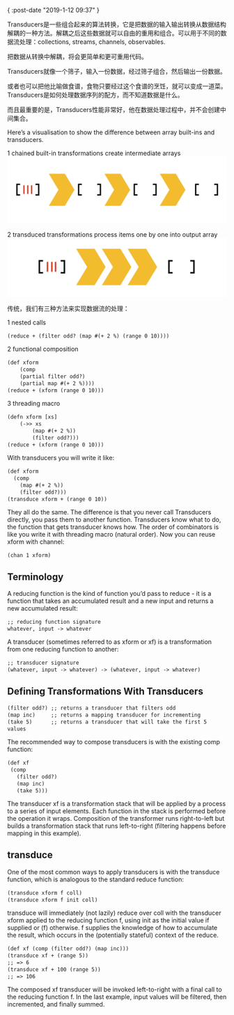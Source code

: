 {
    :post-date "2019-1-12 09:37"
}

Transducers是一些组合起来的算法转换，它是把数据的输入输出转换从数据结构解耦的一种方法。解耦之后这些数据就可以自由的重用和组合。可以用于不同的数据流处理：collections, streams,  channels, observables.

把数据从转换中解耦，将会更简单和更可重用代码。

Transducers就像一个筛子，输入一份数据，经过筛子组合，然后输出一份数据。

或者也可以把他比喻做食谱，食物只要经过这个食谱的烹饪，就可以变成一道菜。Transducers是如何处理数据序列的配方，而不知道数据是什么。

而且最重要的是，Transducers性能非常好，他在数据处理过程中，并不会创建中间集合。

Here’s a visualisation to show the difference between array built-ins and transducers.

1 chained built-in transformations create intermediate arrays
![](/static/2019/1/transducers.gif)

2 transduced transformations process items one by one into output array
![](/static/2019/1/transducers2.gif)


传统，我们有三种方法来实现数据流的处理：

1 nested calls
```.language-clojure
(reduce + (filter odd? (map #(+ 2 %) (range 0 10))))
```

2 functional composition
```.language-clojure
(def xform
    (comp
    (partial filter odd?)
    (partial map #(+ 2 %))))
(reduce + (xform (range 0 10)))
```
3 threading macro
```.language-clojure
(defn xform [xs]
    (->> xs
        (map #(+ 2 %))
        (filter odd?)))
(reduce + (xform (range 0 10)))
```

With transducers you will write it like:
```.language-clojure
(def xform
  (comp
    (map #(+ 2 %))
    (filter odd?)))
(transduce xform + (range 0 10))
```
They all do the same. The difference is that you never call Transducers directly, you pass them to another function. Transducers know what to do, the function that gets transducer knows how. The order of combinators is like you write it with threading macro (natural order). Now you can reuse xform with channel:
```.language-clojure
(chan 1 xform)
```

## Terminology

A reducing function is the kind of function you’d pass to reduce - it is a function that takes an accumulated result and a new input and returns a new accumulated result:

```.language-clojure
;; reducing function signature  
whatever, input -> whatever
```

A transducer (sometimes referred to as xform or xf) is a transformation from one reducing function to another:

```.language-clojure
;; transducer signature
(whatever, input -> whatever) -> (whatever, input -> whatever)
```

## Defining Transformations With Transducers
```.language-clojure
(filter odd?) ;; returns a transducer that filters odd
(map inc)     ;; returns a mapping transducer for incrementing
(take 5)      ;; returns a transducer that will take the first 5 values
```

 The recommended way to compose transducers is with the existing comp function:

 ```.language-clojure
 (def xf
  (comp
    (filter odd?)
    (map inc)
    (take 5)))
 ```

 The transducer xf is a transformation stack that will be applied by a process to a series of input elements. Each function in the stack is performed before the operation it wraps. Composition of the transformer runs right-to-left but builds a transformation stack that runs left-to-right (filtering happens before mapping in this example).

 ## transduce
One of the most common ways to apply transducers is with the transduce function, which is analogous to the standard reduce function:

```.language-clojure
(transduce xform f coll)
(transduce xform f init coll)
```

transduce will immediately (not lazily) reduce over coll with the transducer xform applied to the reducing function f, using init as the initial value if supplied or (f) otherwise. f supplies the knowledge of how to accumulate the result, which occurs in the (potentially stateful) context of the reduce.
```.language-clojure
(def xf (comp (filter odd?) (map inc)))
(transduce xf + (range 5))
;; => 6
(transduce xf + 100 (range 5))
;; => 106
```

The composed xf transducer will be invoked left-to-right with a final call to the reducing function f. In the last example, input values will be filtered, then incremented, and finally summed.


